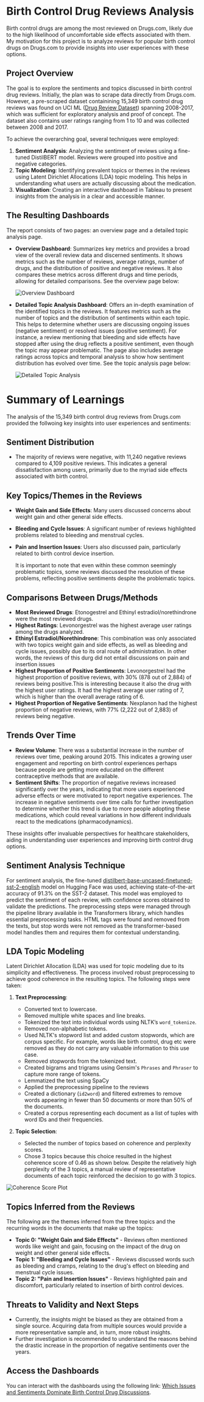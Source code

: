 # Birth Control Drug Reviews Analysis

Birth control drugs are among the most reviewed on Drugs.com, likely due to the high likelihood of uncomfortable side effects associated with them. My motivation for this project is to analyze reviews for popular birth control drugs on Drugs.com to provide insights into user experiences with these options.

## Project Overview

The goal is to explore the sentiments and topics discussed in birth control drug reviews. Initially, the plan was to scrape data directly from Drugs.com. However, a pre-scraped dataset containining 15,349 birth control drug reviews was found on UCI ML ([Drug Review Dataset](https://archive.ics.uci.edu/dataset/462/drug+review+dataset+drugs+com)) spanning 2008-2017, which was sufficient for exploratory analysis and proof of concept. The dataset also contains user ratings ranging from 1 to 10 and was collected between 2008 and 2017.

To achieve the overarching goal, several techniques were employed:

1. **Sentiment Analysis**: Analyzing the sentiment of reviews using a fine-tuned DistilBERT model. Reviews were grouped into positive and negative categories.
2. **Topic Modeling**: Identifying prevalent topics or themes in the reviews using Latent Dirichlet Allocations (LDA) topic modeling. This helps in understanding what users are actually discussing about the medication.
3. **Visualization**: Creating an interactive dashboard in Tableau to present insights from the analysis in a clear and accessible manner.

## The Resulting Dashboards

The report consists of two pages: an overview page and a detailed topic analysis page.

- **Overview Dashboard**: Summarizes key metrics and provides a broad view of the overall review data and discerned sentiments. It shows metrics such as the number of reviews, average ratings, number of drugs, and the distribution of positive and negative reviews. It also compares these metrics across different drugs and time periods, allowing for detailed comparisons. See the overview page below:

  ![Overview Dashboard](Images/db1.png)

- **Detailed Topic Analysis Dashboard**: Offers an in-depth examination of the identified topics in the reviews. It features metrics such as the number of topics and the distribution of sentiments within each topic. This helps to determine whether users are discussing ongoing issues (negative sentiment) or resolved issues (positive sentiment). For instance, a review mentioning that bleeding and side effects have stopped after using the drug reflects a positive sentiment, even though the topic may appear problematic. The page also includes average ratings across topics and temporal analysis to show how sentiment distribution has evolved over time. See the topic analysis page below:

  ![Detailed Topic Analysis](Images/db2.png)

# Summary of Learnings

The analysis of the 15,349 birth control drug reviews from Drugs.com provided the follwoing key insights into user experiences and sentiments:

## Sentiment Distribution

- The majority of reviews were negative, with 11,240 negative reviews compared to 4,109 positive reviews. This indicates a general dissatisfaction among users, primarily due to the myriad side effects associated with birth control.

## Key Topics/Themes in the Reviews

- **Weight Gain and Side Effects**: Many users discussed concerns about weight gain and other general side effects.
- **Bleeding and Cycle Issues**: A significant number of reviews highlighted problems related to bleeding and menstrual cycles.
- **Pain and Insertion Issues**: Users also discussed pain, particularly related to birth control device insertion.

  It is important to note that even within these common seemingly problematic topics, some reviews discussed the resolution of these problems, reflecting positive sentiments despite the problematic topics.

## Comparisons Between Drugs/Methods

- **Most Reviewed Drugs**: Etonogestrel and Ethinyl estradiol/norethindrone were the most reviewed drugs.
- **Highest Ratings**: Levonorgestrel was the highest average user ratings among the drugs analyzed.
- **Ethinyl Estradiol/Norethindrone**: This combination was only associated with two topics weight gain and side effects, as well as bleeding and cycle issues, possibly due to its oral route of administration. In other words, the reviews of this durg did not entail discussions on pain and insertion issues
- **Highest Proportion of Positive Sentiments**: Levonorgestrel had the highest proportion of positive reviews, with 30% (878 out of 2,884) of reviews being positive.This is interesting because it also the drug with the highest user ratings. It had the highest average user rating of 7, which is higher than the overall average rating of 6.
- **Highest Proportion of Negative Sentiments**: Nexplanon had the highest proportion of negative reviews, with 77% (2,222 out of 2,883) of reviews being negative.

## Trends Over Time

- **Review Volume**: There was a substantial increase in the number of reviews over time, peaking around 2015. This indicates a growing user engagement and reporting on birth control experiences perhaps because people are getting more educated on the different contraceptive methods that are available.
- **Sentiment Shifts**: The proportion of negative reviews increased significantly over the years, indicating that more users experienced adverse effects or were motivated to report negative experiences. The increase in negative sentiments over time calls for further investigation to determine whether this trend is due to more people adopting these medications, which could reveal variations in how different individuals react to the medications (pharmacodynamics).

These insights offer invaluable perspectives for healthcare stakeholders, aiding in understanding user experiences and improving birth control drug options.

## Sentiment Analysis Technique

For sentiment analysis, the fine-tuned [distilbert-base-uncased-finetuned-sst-2-english](https://huggingface.co/distilbert/distilbert-base-uncased-finetuned-sst-2-english) model on Hugging Face was used, achieving state-of-the-art accuracy of 91.3% on the SST-2 dataset. This model was employed to predict the sentiment of each review, with confidence scores obtained to validate the predictions. The preprocessing steps were managed through the pipeline library available in the Transformers library, which handles essential preprocessing tasks. HTML tags were found and removed from the texts, but stop words were not removed as the transformer-based model handles them and requires them for contextual understanding.

## LDA Topic Modeling

Latent Dirichlet Allocation (LDA) was used for topic modeling due to its simplicity and effectiveness. The process involved robust preprocessing to achieve good coherence in the resulting topics. The following steps were taken:

1. **Text Preprocessing**:
   - Converted text to lowercase.
   - Removed multiple white spaces and line breaks.
   - Tokenized the text into individual words using NLTK’s `word_tokenize`.
   - Removed non-alphabetic tokens.
   - Used NLTK's stopword list and added custom stopwords, which are corpus specific. For example, words like birth control, drug etc were removed as they do not carry any valuable information to this use case.
   - Removed stopwords from the tokenized text.
   - Created bigrams and trigrams using Gensim's `Phrases` and `Phraser` to capture more range of tokens.
   - Lemmatized the text using SpaCy
   - Applied the preprocessing pipeline to the reviews
   - Created a dictionary (`id2word`) and filtered extremes to remove words appearing in fewer than 50 documents or more than 50% of the documents.
   - Created a corpus representing each document as a list of tuples with word IDs and their frequencies.

2. **Topic Selection**:
   - Selected the number of topics based on coherence and perplexity scores.
   - Chose 3 topics because this choice resulted in the highest coherence score of 0.46 as shown below. Despite the relatively high perplexity of the 3 topics, a manual review of representative documents of each topic reinforced the decision to go with 3 topics.

  ![Coherence Score Plot](Images/Cs.png)

## Topics Inferred from the Reviews
The following are the themes inferred from the three topics and the recurring words in the documents that make up the topics:
- **Topic 0: "Weight Gain and Side Effects"** - Reviews often mentioned words like weight and gain, focusing on the impact of the drug on weight and other general side effects.
- **Topic 1: "Bleeding and Cycle Issues"** - Reviews discussed words such as bleeding and cramps, relating to the drug's effect on bleeding and menstrual cycle issues.
- **Topic 2: "Pain and Insertion Issues"** - Reviews highlighted pain and discomfort, particularly related to insertion of birth control devices.

## Threats to Validity and Next Steps

- Currently, the insights might be biased as they are obtained from a single source. Acquiring data from multiple sources would provide a more representative sample and, in turn, more robust insights. 
- Further investigation is recommended to understand the reasons behind the drastic increase in the proportion of negative sentiments over the years.

## Access the Dashboards
You can interact with the dashboards using the following link: [Which Issues and Sentiments Dominate Birth Control Drug Discussions](https://public.tableau.com/views/WhichIssuesandSentimentsDominateBirthControlDrugDiscussions/Overview?:language=en-US&:sid=&:redirect=auth&:display_count=n&:origin=viz_share_link).

